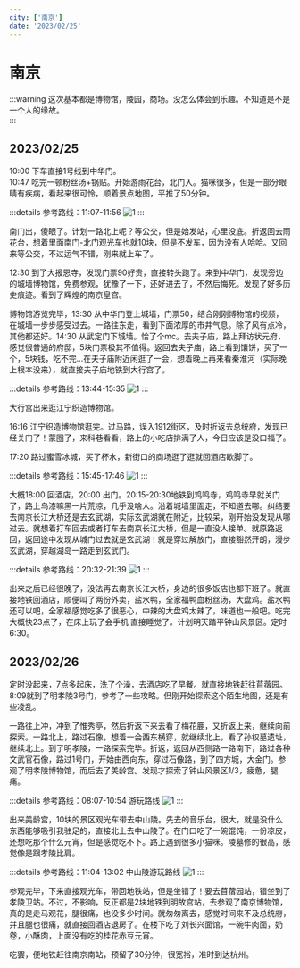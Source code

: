 ```yaml
---
city: ['南京']
date: '2023/02/25'
---
```


# 南京

<CityLink v-for="(v, i) in $frontmatter.city" :city="v" :date="new Date($frontmatter.date)" />

<script setup>
import CityLink from '../../.vitepress/components/trip/CityLink.vue';
</script>

:::warning 这次基本都是博物馆，陵园，商场。没怎么体会到乐趣。不知道是不是一个人的缘故。  
:::

## 2023/02/25

10:00 下车直接1号线到中华门。  
10:47 吃完一顿粉丝汤+锅贴。开始游雨花台，北门入。猫咪很多，但是一部分眼睛有疾病，看起来很可怜，顺着景点地图，平推了50分钟。

:::details 参考路线：11:07-11:56 <Badge type="tip" text="2.63km" />
![1](/img/trip/log20230225-01.jpg)
:::

南门出，傻眼了。计划一路北上呢？等公交，但是始发站，心里没底。折返回去雨花台，想着里面南门-北门观光车也就10块，但是不发车，因为没有人哈哈。又回来等公交，不过运气不错，刚来就上车了。

12:30 到了大报恩寺，发现门票90好贵，直接转头跑了。来到中华门，发现旁边的城墙博物馆，免费参观，犹豫了一下，还好进去了，不然后悔死。发现了好多历史痕迹。看到了辉煌的南京皇宫。

博物馆游览完毕，13:30 从中华门登上城墙，门票50，结合刚刚博物馆的视频，在城墙一步步感受过去。一路往东走，看到下面浓厚的市井气息。除了风有点冷，其他都还好。14:30 从武定门下城墙。恰了个mc。去夫子庙，路上拜访状元府，感觉很普通的府邸，5块门票极其不值得。返回去夫子庙，路上看到馕饼，买了一个，5块钱，吃不完…在夫子庙附近闲逛了一会，想着晚上再来看秦淮河（实际晚上根本没来），就直接夫子庙地铁到大行宫了。

:::details 参考路线：13:44-15:35 <Badge type="tip" text="3.57km" />
![1](/img/trip/log20230225-02.jpg)
:::

大行宫出来逛江宁织造博物馆。

16:16 江宁织造博物馆逛完。过马路，误入1912街区，及时折返去总统府，发现已经关门了！蒙圈了，来科巷看看，路上的小吃店排满了人，今日应该是没口福了。

17:20 路过蜜雪冰城，买了杯水，新街口的商场逛了逛就回酒店歇脚了。

:::details 参考路线：15:45-17:46 <Badge type="tip" text="4.23km" />
![1](/img/trip/log20230225-03.jpg)
:::

大概18:00 回酒店，20:00 出门。20:15-20:30地铁到鸡鸣寺，鸡鸣寺早就关门了，路上乌漆嘛黑一片荒凉，几乎没啥人。沿着城墙里面走，不知道去哪。纠结要去南京长江大桥还是去玄武湖，实际玄武湖就在附近，比较呆，刚开始没发现从哪过去。就想着打车回去或者打车去南京长江大桥，但是一直没人接单。就原路返回，返回途中发现从城门过去就是玄武湖！就是穿过解放门，直接豁然开朗，漫步玄武湖，穿越湖岛一路走到玄武门。

:::details 参考路线：20:32-21:39 <Badge type="tip" text="3.4km" />
![1](/img/trip/log20230225-04.jpg)
:::

出来之后已经很晚了，没法再去南京长江大桥，身边的很多饭店也都下班了。就直接地铁回酒店，顺便叫了两份外卖，盐水鸭，全家福鸭血粉丝汤，大盘鸡。盐水鸭还可以吧，全家福感觉吃多了很恶心，中辣的大盘鸡太辣了，味道也一般吧。吃完大概快23点了，在床上玩了会手机
直接睡觉了。计划明天踏平钟山风景区。定时6:30。

## 2023/02/26

定时没起来，7点多起床，洗了个澡，去酒店吃了早餐。就直接地铁赶往苜蓿园。8:09就到了明孝陵3号门，参考了一些攻略。但刚开始探索这个陌生地图，还是有些凌乱。

一路往上冲，冲到了惟秀亭，然后折返下来去看了梅花鹿，又折返上来，继续向前探索。一路北上，路过石像，想着一会西东横穿，就继续北上，看了孙权墓遗址，继续北上。到了明孝陵，一路探索完毕。折返，返回从西侧路一路南下，路过各种文武官石像，路过1号门，开始由西向东，穿过石像路，到了四方城，大金门。参观了明孝陵博物馆，而后去了美龄宫。发现才探索了钟山风景区1/3，疲惫，腿痛。

:::details 参考路线：08:07-10:54 游玩路线 <Badge type="tip" text="7.48km" />
![1](/img/trip/log20230225-05.jpg)
:::

出来美龄宫，10块的景区观光车带去中山陵。先去的音乐台，很大，就是没什么东西能够吸引我驻足的，直接北上去中山陵了。在门口吃了一碗馄饨，一份凉皮，还想吃那个什么元宵，但是感觉吃不下。路上遇到很多小猫咪。陵墓修的很高，感觉像是跟孝陵比肩。

:::details 参考路线：11:04-13:02 中山陵游玩路线 <Badge type="tip" text="3.71km" />
![1](/img/trip/log20230225-06.jpg)
:::

参观完毕，下来直接观光车，带回地铁站，但是坐错了！要去苜蓿园站，错坐到了孝陵卫站。不过，不影响，反正都是2块地铁到明故宫站，去参观了南京博物馆，真的是走马观花，腿很痛，也没多少时间。就匆匆离去，感觉时间来不及总统府，并且腿也很痛，就直接回酒店退房了。在楼下吃了刘长兴面馆，一碗牛肉面，奶卷，小酥肉，上面没有吃的桂花赤豆元宵。

吃罢，便地铁赶往南京南站，预留了30分钟，很宽裕，准时到达杭州。
